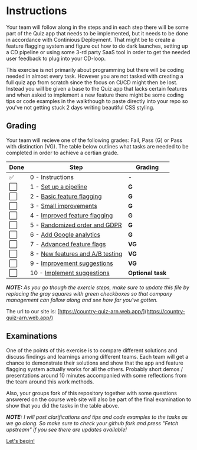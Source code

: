 # Instructions
Your team will follow along in the steps and in each step there will be some part of the Quiz app that needs to be implemented, but it needs to be done in accordance with Continious Deployment. That might be to create a feature flagging system and figure out how to do dark launches, setting up a CD pipeline or using some 3-rd party SaaS tool in order to get the needed user feedback to plug into your CD-loop.

This exercise is not primarily about programming but there will be coding needed in almost every task. However you are not tasked with creating a full quiz app from scratch since the focus on CI/CD might then be lost. Instead you will be given a base to the Quiz app that lacks certain features and when asked to implement a new feature there might be some coding tips or code examples in the walkthough to paste directly into your repo so you've not getting stuck 2 days writing beautiful CSS styling.

## Grading
Your team will recieve one of the following grades: Fail, Pass (G) or Pass with distinction (VG). The table below outlines what tasks are needed to be completed in order to achieve a certian grade.

Done | Step | Grading
--- | --- | ---
✅ | 0 - Instructions | -
⬜ | 1 - [Set up a pipeline](1-pipeline.md) | **G**
⬜ | 2 - [Basic feature flagging](2-basic-feature-flagging.md) | **G**
⬜ | 3 - [Small improvements](3-small-improvements.md) | **G**
⬜ | 4 - [Improved feature flagging](4-improved-feature-flagging.md) | **G**
⬜ | 5 - [Randomized order and GDPR](5-randomized-order.md) | **G**
⬜ | 6 - [Add Google analytics](6-google-analytics.md) | **G**
⬜ | 7 - [Advanced feature flags](7-advanced-feature-flags.md) | **VG**
⬜ | 8 - [New features and A/B testing](8-new-features-and-ab-testing.md) | **VG**
⬜ | 9 - [Improvement suggestions](9-suggest-improvements.md) | **VG**
⬜ | 10 - [Implement suggestions](10-implement-suggestions.md) | **Optional task**


***NOTE:** As you go though the exercie steps, make sure to update this file by replacing the gray squares with green checkboxes so that company management can follow along and see how far you've gotten.*

The url to our site is:
[https://country-quiz-arn.web.app/](https://country-quiz-arn.web.app/) 


## Examinations
One of the points of this exercise is to compare different solutions and discuss findings and learnings among different teams. Each team will get a chance to demonstrate their solutions and show that the app and feature flagging system actually works for all the others. Probably short demos / presentations around 10 minutes accompanied with some reflections from the team around this work methods.

Also, your groups fork of this repository together with some questions answered on the course web site will also be part of the final examination to show that you did the tasks in the table above.

***NOTE:** I will post clarifications and tips and code examples to the tasks as we go along. So make sure to check your github fork and press "Fetch upstream" if you see there are updates available!*

[Let's begin!](1-pipeline.md)

